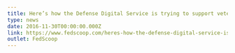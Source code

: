 ```yaml
---
title: Here’s how the Defense Digital Service is trying to support veterans’ medical records
type: news
date: 2016-11-30T00:00:00.000Z
link: https://www.fedscoop.com/heres-how-the-defense-digital-service-is-trying-to-support-veteran-medical-records/
outlet: FedScoop
---
```

